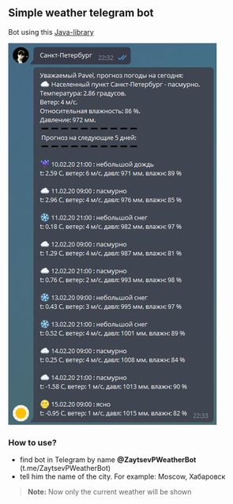 <h2>Simple weather telegram bot</h2>

Bot using this [Java-library](https://github.com/rubenlagus/TelegramBots)

![screenshot](https://github.com/Paz1506/weather-telegram-bot/blob/master/screenshot.JPG)

<h3>How to use?</h3>

* find bot in Telegram by name **@ZaytsevPWeatherBot** (t.me/ZaytsevPWeatherBot)
* tell him the name of the city. For example: Moscow, Хабаровск

> **Note:** Now only the current weather will be shown

